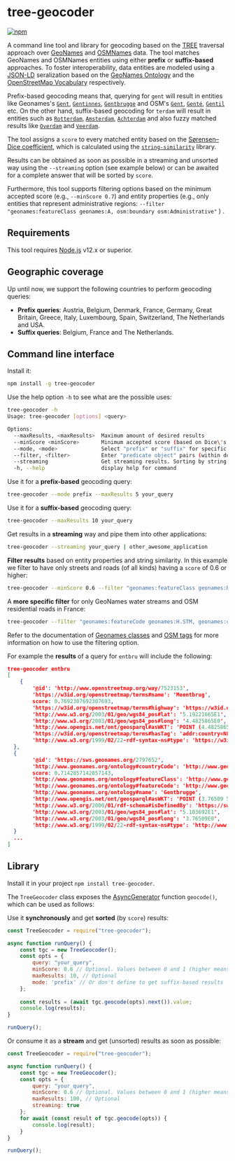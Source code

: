# tree-geocoder

[![npm](https://img.shields.io/npm/v/tree-geocoder.svg?style=popout)](https://npmjs.com/package/tree-geocoder)

A command line tool and library for geocoding based on the [TREE](https://github.com/TREEcg/specification#%E1%B4%9B%CA%80%E1%B4%87%E1%B4%87) traversal approach over [GeoNames](https://www.geonames.org/) and [OSMNames](https://osmnames.org/download/) data. The tool matches GeoNames and OSMNames entities using either **prefix** or **suffix-based** approaches. To foster interoperability, data entities are modeled using a [JSON-LD](https://www.w3.org/TR/json-ld11/) seralization based on the [GeoNames Ontology](http://www.geonames.org/ontology/ontology_v3.2.rdf) and the [OpenStreetMap Vocabulary](https://w3id.org/openstreetmap/terms#) respectively.

Prefix-based geocoding means that, querying for `gent` will result in entities like Geonames's [`Gent`](https://sws.geonames.org/2797657/), [`Gentinnes`](https://sws.geonames.org/2797650/), [`Gentbrugge`](https://sws.geonames.org/2797652/) and OSM's [`Gent`](http://www.openstreetmap.org/relation/2524008), [`Genté`](http://www.openstreetmap.org/relation/111318), [`Gentil`](http://www.openstreetmap.org/node/702808885)  etc. On the other hand, suffix-based geocoding for `terdam` will result in entities such as [`Rotterdam`](https://sws.geonames.org/2747891), [`Amsterdam`](https://sws.geonames.org/2759794), [`Achterdam`](http://www.openstreetmap.org/way/6601361) and also fuzzy matched results like [`Overdam`](https://sws.geonames.org/2789433) and [`Veerdam`](http://www.openstreetmap.org/way/7098952). 

The tool assigns a `score` to every matched entity based on the [Sørensen–Dice coefficient](https://en.wikipedia.org/wiki/S%C3%B8rensen%E2%80%93Dice_coefficient), which is calculated using the [`string-similarity`](https://www.npmjs.com/package/string-similarity) library. 

Results can be obtained as soon as possible in a streaming and unsorted way using the `--streaming` option (see example below) or can be awaited for a complete answer that will be sorted by `score`.

 Furthermore, this tool supports filtering options based on the minimum accepted score (e.g., `--minScore 0.7`) and entity properties (e.g., only entities that represent administrative regions:  `--filter "geonames:featureClass geonames:A, osm:boundary osm:Administrative"` ) .

## Requirements

This tool requires [Node.js](https://nodejs.org/en/) v12.x or superior.

## Geographic coverage

Up until now, we support the following countries to perform geocoding queries:

* **Prefix queries**: Austria, Belgium, Denmark, France, Germany, Great Britain, Greece, Italy, Luxembourg, Spain, Switzerland, The Netherlands and USA.
* **Suffix queries**: Belgium, France and The Netherlands.

## Command line interface

Install it:

```bash
npm install -g tree-geocoder
```

Use the help option `-h` to see what are the possible uses:

```bash
tree-geocoder -h
Usage: tree-geocoder [options] <query>

Options:
  --maxResults, <maxResults>  Maximum amount of desired results
  --minScore <minScore>       Minimum accepted score (based on Dice\'s coefficient) for matched results (value between 0 and 1)
  --mode, <mode>              Select "prefix" or "suffix" for specific matching mode. Suffix-based matching will be done by default
  --filter, <filter>          Enter "predicate object" pairs (within double quotes and separated by comma) that would be matched over found entities. E.g., "geonames:featureClass geonames:A, osm:boundary osm:Administrative, osm:hasTag 'addr:country=BE'"
  --streaming                 Get streaming results. Sorting by string similarity cannot be guaranteed with streaming results
  -h, --help                  display help for command
```

Use it for a **prefix-based** geocoding query:

```bash
tree-geocoder --mode prefix --maxResults 5 your_query
```

Use it for a **suffix-based** geocoding query:

```bash
tree-geocoder --maxResults 10 your_query
```

Get results in a **streaming** way and pipe them into other applications:

```bash
tree-geocoder --streaming your_query | other_awesome_application
```

**Filter results** based on entity properties and string similarity. In this example we filter to have only streets and roads (of all kinds) having a `score` of 0.6 or higher:

```bash
tree-geocoder --minScore 0.6 --filter "geonames:featureClass geonames:R, osm:highway '*'" your_query
```

A **more specific filter** for only GeoNames water streams and OSM residential roads in France:

```bash
tree-geocoder --filter "geonames:featureCode geonames:H.STM, geonames:countryCode geonames:FR, osm:highway osm:Residential, osm:hasTag 'addr:country=FR'" your_query
```

Refer to the documentation of [Geonames classes](https://www.geonames.org/export/codes.html) and [OSM tags](https://wiki.openstreetmap.org/wiki/Map_Features) for more information on how to use the filtering option.

For example the **results** of a query for `entbru` will include the following:

```json
tree-geocoder entbru
[
    {
        '@id': 'http://www.openstreetmap.org/way/7523153',
    	'https://w3id.org/openstreetmap/terms#name': 'Meentbrug',
    	score: 0.7692307692307693,
    	'https://w3id.org/openstreetmap/terms#highway': 'https://w3id.org/openstreetmap/terms#Unclassified',
    	'http://www.w3.org/2003/01/geo/wgs84_pos#lat': '5.19221665E1',
    	'http://www.w3.org/2003/01/geo/wgs84_pos#long': '4.4825865E0',
    	'http://www.opengis.net/ont/geosparql#asWKT': 'POINT (4.4825865 51.9221665)',
    	'https://w3id.org/openstreetmap/terms#hasTag': 'addr:country=NL',
    	'http://www.w3.org/1999/02/22-rdf-syntax-ns#type': 'https://w3id.org/openstreetmap/terms#Way'
  },
  {
  		'@id': 'https://sws.geonames.org/2797652',
    	'http://www.geonames.org/ontology#countryCode': 'http://www.geonames.org/ontology#BE',
    	score: 0.7142857142857143,
    	'http://www.geonames.org/ontology#featureClass': 'http://www.geonames.org/ontology#P',
    	'http://www.geonames.org/ontology#featureCode': 'http://www.geonames.org/ontology#P.PPL',
    	'http://www.geonames.org/ontology#name': 'Gentbrugge',
    	'http://www.opengis.net/ont/geosparql#asWKT': 'POINT (3.76509 51.03692)',
    	'http://www.w3.org/2000/01/rdf-schema#isDefinedBy': 'https://sws.geonames.org/2797652/about.rdf',
    	'http://www.w3.org/2003/01/geo/wgs84_pos#lat': '5.103692E1',
    	'http://www.w3.org/2003/01/geo/wgs84_pos#long': '3.76509E0',
    	'http://www.w3.org/1999/02/22-rdf-syntax-ns#type': 'http://www.geonames.org/ontology#Feature'
  }
  ...
]
```

## Library

Install it in your project `npm install tree-geocoder`. 

The `TreeGeocoder` class exposes the [AsyncGenerator](https://tc39.es/ecma262/#sec-async-generator-function-definitions) function `geocode()`, which can be used as follows:

Use it **synchronously** and get **sorted** (by `score`) results:

```js
const TreeGeocoder = require("tree-geocoder");

async function runQuery() {
    const tgc = new TreeGeocoder();
    const opts = {
        query: "your_query",
        minScore: 0.6 // Optional. Values between 0 and 1 (higher means more similar)
        maxResults: 10, // Optional
        mode: 'prefix' // Or don't define to get suffix-based results
    };
    
    const results = (await tgc.geocode(opts).next()).value;
    console.log(results);
}

runQuery();
```

Or consume it as a **stream** and get (unsorted) results as soon as possible:

```js
const TreeGeocoder = require("tree-geocoder");

async function runQuery() {
    const tgc = new TreeGeocoder();
    const opts = {
        query: "your_query",
        minScore: 0.6 // Optional. Values between 0 and 1 (higher means more similar)
        maxResults: 100, // Optional
        streaming: true
    };
    for await (const result of tgc.geocode(opts)) {
        console.log(result);
    }
}

runQuery();
```



